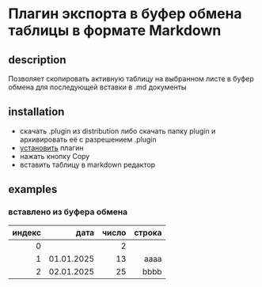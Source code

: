 # Плагин экспорта в буфер обмена таблицы в формате Markdown

## description

Позволяет скопировать активную таблицу на выбранном листе в буфер обмена для последующей вставки в .md документы

## installation

- скачать .plugin из distribution либо скачать папку plugin и архивировать её с разрешением .plugin
- [установить](https://r7-consult.ru/r7_faq) плагин
- нажать кнопку Copy
- вставить таблицу в markdown редактор

## examples

### вставлено из буфера обмена

|индекс|дата|число|строка|
|-:|-:|-:|-:|
|0||2||
|1|01.01.2025|13|aaaa|
|2|02.01.2025|25|bbbb|

